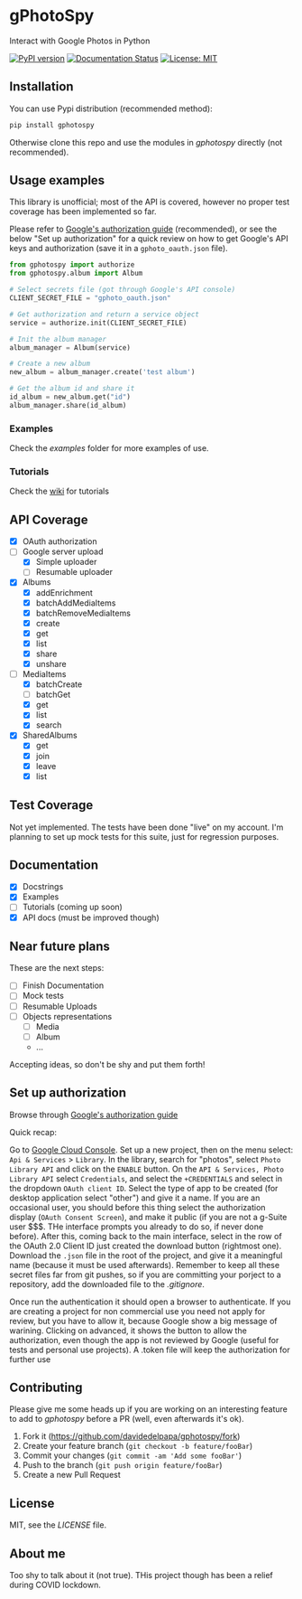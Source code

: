 # gPhotoSpy

Interact with Google Photos in Python

[![PyPI version](https://badge.fury.io/py/gphotospy.svg)](https://badge.fury.io/py/gphotospy) [![Documentation Status](https://readthedocs.org/projects/gphotospy/badge/?version=latest)](https://gphotospy.readthedocs.io/en/latest/?badge=latest) [![License: MIT](https://img.shields.io/badge/License-MIT-yellow.svg)](https://opensource.org/licenses/MIT)

## Installation

You can use Pypi distribution (recommended method):

```bash
pip install gphotospy
```

Otherwise clone this repo and use the modules in _gphotospy_ directly (not recommended).

## Usage examples

This library is unofficial; most of the API is covered, however no proper test coverage has been implemented so far.

Please refer to [Google's authorization guide](https://developers.google.com/photos/library/guides/get-started#configure-app) (recommended), or see the below "Set up authorization" for a quick review on how to get Google's API keys and authorization (save it in a `gphoto_oauth.json` file).

```python
from gphotospy import authorize
from gphotospy.album import Album

# Select secrets file (got through Google's API console)
CLIENT_SECRET_FILE = "gphoto_oauth.json"

# Get authorization and return a service object
service = authorize.init(CLIENT_SECRET_FILE)

# Init the album manager
album_manager = Album(service)

# Create a new album
new_album = album_manager.create('test album')

# Get the album id and share it
id_album = new_album.get("id")
album_manager.share(id_album)
```

### Examples

Check the _examples_ folder for more examples of use.

### Tutorials

Check the [wiki](https://github.com/davidedelpapa/gphotospy/wiki) for tutorials

## API Coverage

- [x] OAuth authorization
- [ ] Google server upload
  - [x] Simple uploader
  - [ ] Resumable uploader
- [x] Albums
  - [x] addEnrichment
  - [x] batchAddMediaItems
  - [x] batchRemoveMediaItems
  - [x] create
  - [x] get
  - [x] list
  - [x] share
  - [x] unshare
- [ ] MediaItems
  - [x] batchCreate
  - [ ] batchGet
  - [x] get
  - [x] list
  - [x] search
- [x] SharedAlbums
  - [x] get
  - [x] join
  - [x] leave
  - [x] list

## Test Coverage

Not yet implemented. The tests have been done "live" on my account. I'm planning to set up mock tests for this suite, just for regression purposes.

## Documentation

- [x] Docstrings
- [x] Examples
- [ ] Tutorials (coming up soon)
- [x] API docs (must be improved though)

## Near future plans

These are the next steps:

- [ ] Finish Documentation
- [ ] Mock tests
- [ ] Resumable Uploads
- [ ] Objects representations
  - [ ] Media
  - [ ] Album
  - ...

Accepting ideas, so don't be shy and put them forth!

## Set up authorization

Browse through [Google's authorization guide](https://developers.google.com/photos/library/guides/get-started#configure-app)

Quick recap:

Go to [Google Cloud Console](https://console.cloud.google.com).
Set up a new project, then on the menu select: `Api & Services` > `Library`.
In the library, search for "photos", select `Photo Library API` and click on the `ENABLE` button.
On the `API & Services, Photo Library API` select `Credentials`, and select the `+CREDENTIALS` and select in the dropdown `OAuth client ID`. Select the type of app to be created (for desktop application select "other") and give it a name. If you are an occasional user, you should before this thing select the authorization display (`OAuth Consent Screen`), and make it public (if you are not a g-Suite user \$\$\$. THe interface prompts you already to do so, if never done before).
After this, coming back to the main interface, select in the row of the OAuth 2.0 Client ID just created the download button (rightmost one). Download the `.json` file in the root of the project, and give it a meaningful name (because it must be used afterwards). Remember to keep all these secret files far from git pushes, so if you are committing your porject to a repository, add the downloaded file to the _.gitignore_.

Once run the authentication it should open a browser to authenticate.
If you are creating a project for non commercial use you need not apply for review, but you have to allow it, because Google show a big message of warining. Clicking on advanced, it shows the button to allow the authorization, even though the app is not reviewed by Google (useful for tests and personal use projects). A .token file will keep the authorization for further use

## Contributing

Please give me some heads up if you are working on an interesting feature to add to _gphotospy_ before a PR (well, even afterwards it's ok).

1. Fork it (<https://github.com/davidedelpapa/gphotospy/fork>)
2. Create your feature branch (`git checkout -b feature/fooBar`)
3. Commit your changes (`git commit -am 'Add some fooBar'`)
4. Push to the branch (`git push origin feature/fooBar`)
5. Create a new Pull Request

## License

MIT, see the _LICENSE_ file.

## About me

Too shy to talk about it (not true). THis project though has been a relief during COVID lockdown.
